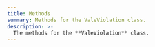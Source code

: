 ```yaml
---
title: Methods
summary: Methods for the ValeViolation class.
description: >-
  The methods for the **ValeViolation** class.
---
```

